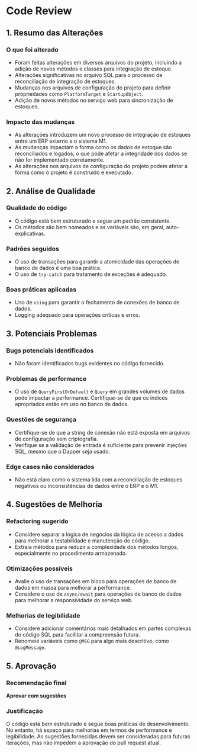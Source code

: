 # Code Review

## 1. Resumo das Alterações

### O que foi alterado
- Foram feitas alterações em diversos arquivos do projeto, incluindo a adição de novos métodos e classes para integração de estoque.
- Alterações significativas no arquivo SQL para o processo de reconciliação de integração de estoques.
- Mudanças nos arquivos de configuração do projeto para definir propriedades como `PlatformTarget` e `StartupObject`.
- Adição de novos métodos no serviço web para sincronização de estoques.

### Impacto das mudanças
- As alterações introduzem um novo processo de integração de estoques entre um ERP externo e o sistema M1.
- As mudanças impactam a forma como os dados de estoque são reconciliados e logados, o que pode afetar a integridade dos dados se não for implementado corretamente.
- As alterações nos arquivos de configuração do projeto podem afetar a forma como o projeto é construído e executado.

## 2. Análise de Qualidade

### Qualidade do código
- O código está bem estruturado e segue um padrão consistente.
- Os métodos são bem nomeados e as variáveis são, em geral, auto-explicativas.

### Padrões seguidos
- O uso de transações para garantir a atomicidade das operações de banco de dados é uma boa prática.
- O uso de `try-catch` para tratamento de exceções é adequado.

### Boas práticas aplicadas
- Uso de `using` para garantir o fechamento de conexões de banco de dados.
- Logging adequado para operações críticas e erros.

## 3. Potenciais Problemas

### Bugs potenciais identificados
- Não foram identificados bugs evidentes no código fornecido.

### Problemas de performance
- O uso de `QueryFirstOrDefault` e `Query` em grandes volumes de dados pode impactar a performance. Certifique-se de que os índices apropriados estão em uso no banco de dados.

### Questões de segurança
- Certifique-se de que a string de conexão não está exposta em arquivos de configuração sem criptografia.
- Verifique se a validação de entrada é suficiente para prevenir injeções SQL, mesmo que o Dapper seja usado.

### Edge cases não considerados
- Não está claro como o sistema lida com a reconciliação de estoques negativos ou inconsistências de dados entre o ERP e o M1.

## 4. Sugestões de Melhoria

### Refactoring sugerido
- Considere separar a lógica de negócios da lógica de acesso a dados para melhorar a testabilidade e manutenção do código.
- Extraia métodos para reduzir a complexidade dos métodos longos, especialmente no procedimento armazenado.

### Otimizações possíveis
- Avalie o uso de transações em bloco para operações de banco de dados em massa para melhorar a performance.
- Considere o uso de `async/await` para operações de banco de dados para melhorar a responsividade do serviço web.

### Melhorias de legibilidade
- Considere adicionar comentários mais detalhados em partes complexas do código SQL para facilitar a compreensão futura.
- Renomeie variáveis como `@MSG` para algo mais descritivo, como `@LogMessage`.

## 5. Aprovação

### Recomendação final
**Aprovar com sugestões**

### Justificação
O código está bem estruturado e segue boas práticas de desenvolvimento. No entanto, há espaço para melhorias em termos de performance e legibilidade. As sugestões fornecidas devem ser consideradas para futuras iterações, mas não impedem a aprovação do pull request atual.